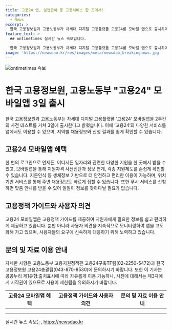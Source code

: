 ```yaml
---
title: 고용24 앱, 실업급여 등 고용서비스 한 곳에서!
categories:
  - News
excerpt: >
  한국 고용정보원과 고용노동부가 차세대 디지털 고용플랫폼 고용24를 모바일 앱으로 출시하며 온라인 고용서비스를 통합하는 시범운영을 시작했다. 이로써 취업, 실업급여, 내일배움카드 등을 앱에서 간편하게 이용할 수 있게 되었다. 뿐만 아니라 생체정보 기반의 보안 시스템을 도입하여 더 안전하고 편리하게 서비스를 이용할 수 있으며, 위치기반 서비스와 맞춤형 정보 제공을 통해 사용자들에게 더욱 유용한 서비스를 제공하고자 한다.
feature_text: >
  ## ontimetimes 실시간 뉴스 속보입니다.

  한국 고용정보원과 고용노동부가 차세대 디지털 고용플랫폼 고용24를 모바일 앱으로 출시하며 온라인 고용서비스를 통합하는 시범운영을 시작했다. 이로써 취업, 실업급여, 내일배움카드 등을 앱에서 간편하게 이용할 수 있게 되었다. 뿐만 아니라 생체정보 기반의 보안 시스템을 도입하여 더 안전하고 편리하게 서비스를 이용할 수 있으며, 위치기반 서비스와 맞춤형 정보 제공을 통해 사용자들에게 더욱 유용한 서비스를 제공하고자 한다.
image: 'https://newsdao.kr/res/images/meta/newsdao_breakingnews.jpg'
---
```


<p><img src="https://newsdao.kr/res/images/meta/newsdao_breakingnews.jpg" alt="ontimetimes 속보" /></p>

<h1>한국 고용정보원, 고용노동부 "고용24" 모바일앱 3일 출시</h1>

<p data-ke-size="size16">한국 고용정보원과 고용노동부는 차세대 디지털 고용플랫폼 ‘고용24’ 모바일앱을 2주간의 사전 테스트를 거쳐 3일에 출시한다고 밝혔습니다. 이에 ‘고용24’의 다양한 서비스를 앱에서도 이용할 수 있으며, 지역별 채용정보와 신청 결과를 쉽게 확인할 수 있습니다.</p>

<h2 data-ke-size="size24">고용24 모바일앱 혜택</h2>

<p data-ke-size="size16">한 번의 로그인으로 언제든, 어디서든 일자리와 관련한 다양한 지원을 한 곳에서 받을 수 있고, 모바일앱을 통해 지원자격 사전진단과 정보 연계, 각종 지원제도를 손쉽게 확인할 수 있습니다. 지문인식 등 생체정보 기반으로 더 안전하고 편리한 이용이 가능하며, 위치기반 서비스를 통해 주변 채용정보도 빠르게 접할 수 있습니다. 또한 푸시 서비스를 신청하면 맞춤 안내를 받을 수 있어 일일이 정보를 찾아다닐 필요가 없습니다.</p>

<h2 data-ke-size="size24">고용정책 가이드와 사용자 의견</h2>

<p data-ke-size="size16">고용24 모바일앱은 고용정책 가이드를 제공하여 지원자에게 필요한 정보를 쉽고 편리하게 제공하고 있습니다. 뿐만 아니라 사용자 의견을 지속적으로 모니터링하여 앱을 고도화해 가고 있으며, 사용자들의 요구에 신속하게 대응하기 위해 노력하고 있습니다.</p>

<h2 data-ke-size="size24">문의 및 자료 이용 안내</h2>

<p data-ke-size="size16">자세한 사항은 고용노동부 고용지원정책관 고용24구축TF팀(02-2250-5472)과 한국고용정보원 고용24총괄팀(043-870-8530)에 문의하시기 바랍니다. 또한 이 기사는 공공누리 제1유형:출처표시에 따라 자유롭게 이용 가능하나, 사진에 대해서는 제3자에게 저작권이 있으므로 사용이 제한됨을 유의하시기 바랍니다.</p>

<table>
    <tr>
        <td style="text-align: center; height: 17px;"><b>고용24 모바일앱 혜택</b></td>
        <td style="text-align: center; height: 17px;"><b>고용정책 가이드와 사용자 의견</b></td>
        <td style="text-align: center; height: 17px;"><b>문의 및 자료 이용 안내</b></td>
    </tr>
</table>

<p><hr></p>
실시간 뉴스 속보는, <a href="https://newsdao.kr" rel="dofollow">https://newsdao.kr</a>


